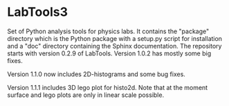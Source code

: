 # LabTools3
Set of Python analysis tools for physics labs. It contains the "package" directory which is the Python package with a setup.py script for installation and
a "doc" directory containing the Sphinx documentation. The repository starts with version 0.2.9 of LabTools.
Version 1.0.2 has mostly some big fixes.

Version 1.1.0 now includes 2D-histograms and some bug fixes.

Version 1.1.1 includes 3D lego plot for histo2d. Note that at the moment surface and lego plots are only in linear scale possible.


